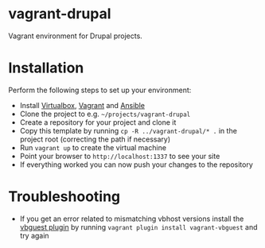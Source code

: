 # vagrant-drupal

Vagrant environment for Drupal projects.

# Installation

Perform the following steps to set up your environment:

- Install [Virtualbox](https://www.virtualbox.org/wiki/Downloads), [Vagrant](http://www.vagrantup.com/downloads.html) and [Ansible](http://docs.ansible.com/intro_installation.html)
- Clone the project to e.g. ```~/projects/vagrant-drupal```
- Create a repository for your project and clone it
- Copy this template by running ```cp -R ../vagrant-drupal/* .``` in the project root (correcting the path if necessary)
- Run ```vagrant up``` to create the virtual machine
- Point your browser to ```http://localhost:1337``` to see your site
- If everything worked you can now push your changes to the repository

# Troubleshooting

- If you get an error related to mismatching vbhost versions install the [vbguest plugin](https://github.com/dotless-de/vagrant-vbguest) by running ```vagrant plugin install vagrant-vbguest``` and try again
